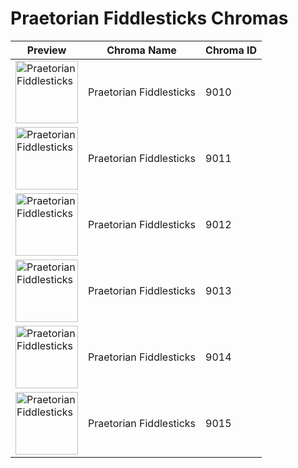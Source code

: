 # Praetorian Fiddlesticks Chromas

| Preview | Chroma Name | Chroma ID |
|---|---|---|
| <img src='https://raw.communitydragon.org/latest/plugins/rcp-be-lol-game-data/global/default/v1/champion-chroma-images/9/9010.png' alt='Praetorian Fiddlesticks' width='100'> | Praetorian Fiddlesticks | 9010 |
| <img src='https://raw.communitydragon.org/latest/plugins/rcp-be-lol-game-data/global/default/v1/champion-chroma-images/9/9011.png' alt='Praetorian Fiddlesticks' width='100'> | Praetorian Fiddlesticks | 9011 |
| <img src='https://raw.communitydragon.org/latest/plugins/rcp-be-lol-game-data/global/default/v1/champion-chroma-images/9/9012.png' alt='Praetorian Fiddlesticks' width='100'> | Praetorian Fiddlesticks | 9012 |
| <img src='https://raw.communitydragon.org/latest/plugins/rcp-be-lol-game-data/global/default/v1/champion-chroma-images/9/9013.png' alt='Praetorian Fiddlesticks' width='100'> | Praetorian Fiddlesticks | 9013 |
| <img src='https://raw.communitydragon.org/latest/plugins/rcp-be-lol-game-data/global/default/v1/champion-chroma-images/9/9014.png' alt='Praetorian Fiddlesticks' width='100'> | Praetorian Fiddlesticks | 9014 |
| <img src='https://raw.communitydragon.org/latest/plugins/rcp-be-lol-game-data/global/default/v1/champion-chroma-images/9/9015.png' alt='Praetorian Fiddlesticks' width='100'> | Praetorian Fiddlesticks | 9015 |

